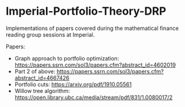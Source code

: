# Imperial-Portfolio-Theory-DRP
Implementations of papers covered during the mathematical finance reading group sessions at Imperial.

Papers:
- Graph approach to portfolio optimization: https://papers.ssrn.com/sol3/papers.cfm?abstract_id=4602019
- Part 2 of above: https://papers.ssrn.com/sol3/papers.cfm?abstract_id=4667426
- Portfolio cuts: https://arxiv.org/pdf/1910.05561
- Willow tree algorithm: https://open.library.ubc.ca/media/stream/pdf/831/1.0080017/2
